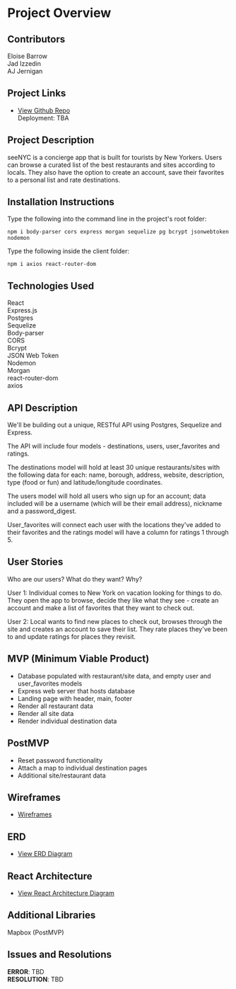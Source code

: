 # Project Overview

## Contributors

Eloise Barrow
<br>Jad Izzedin
<br>AJ Jernigan

## Project Links
- [View Github Repo](https://github.com/eloisebarrow/seeNYC)
<br>Deployment: TBA

## Project Description

seeNYC is a concierge app that is built for tourists by New Yorkers. Users can browse a curated list of the best restaurants and sites according to locals. They also have the option to create an account, save their favorites to a personal list and rate destinations.

## Installation Instructions
Type the following into the command line in the project's root folder:

```npm i body-parser cors express morgan sequelize pg bcrypt jsonwebtoken nodemon```

Type the following inside the client folder:

```npm i axios react-router-dom```

## Technologies Used

React
<br>Express.js
<br>Postgres
<br>Sequelize
<br>Body-parser
<br>CORS
<br>Bcrypt
<br>JSON Web Token
<br>Nodemon
<br>Morgan
<br>react-router-dom
<br>axios

## API Description

We'll be building out a unique, RESTful API using Postgres, Sequelize and Express.

The API will include four models - destinations, users, user_favorites and ratings.

The destinations model will hold at least 30 unique restaurants/sites with the following data for each: name, borough, address, website, description, type (food or fun) and latitude/longitude coordinates.

The users model will hold all users who sign up for an account; data included will be a username (which will be their email address), nickname and a password_digest.

User_favorites will connect each user with the locations they've added to their favorites and the ratings model will have a column for ratings 1 through 5.

## User Stories

Who are our users?
What do they want?
Why?

User 1:
Individual comes to New York on vacation looking for things to do. They open the app to browse, decide they like what they see - create an account and make a list of favorites that they want to check out.

User 2:
Local wants to find new places to check out, browses through the site and creates an account to save their list. They rate places they've been to and update ratings for places they revisit.

## MVP (Minimum Viable Product)

- Database populated with restaurant/site data, and empty user and user_favorites models
- Express web server that hosts database
- Landing page with header, main, footer
- Render all restaurant data
- Render all site data
- Render individual destination data

## PostMVP

- Reset password functionality
- Attach a map to individual destination pages
- Additional site/restaurant data

## Wireframes

- [Wireframes](https://res.cloudinary.com/jadscloudinary/image/upload/v1568571423/seeNYC_wireframes_sbsp6z.png)

## ERD

- [View ERD Diagram](https://drive.google.com/file/d/15lGRzK_Hznqutlp-rQ1VUL7Euo0yYoh6/view)


## React Architecture

- [View React Architecture Diagram](https://drive.google.com/file/d/1Ez8zWn7taYAG9kxlC6VrEyWoInrY7N8q/view)

## Additional Libraries

Mapbox (PostMVP)

## Issues and Resolutions

**ERROR**: TBD
<BR>**RESOLUTION**: TBD
